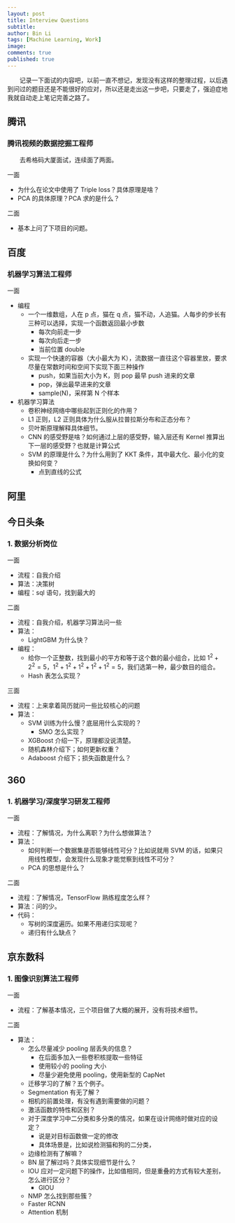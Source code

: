 ```yaml
---
layout: post
title: Interview Questions
subtitle:
author: Bin Li
tags: [Machine Learning, Work]
image: 
comments: true
published: true
---
```


　　记录一下面试的内容吧，以前一直不想记，发现没有这样的整理过程，以后遇到问过的题目还是不能很好的应对，所以还是走出这一步吧，只要走了，强迫症地我就自动走上笔记完善之路了。

## 腾讯
### 腾讯视频的数据挖掘工程师
　　去希格码大厦面试，连续面了两面。

一面
* 为什么在论文中使用了 Triple loss？具体原理是啥？
* PCA 的具体原理？PCA 求的是什么？

二面
* 基本上问了下项目的问题。

## 百度
### 机器学习算法工程师
一面
* 编程
    * 一个一维数组，人在 p 点，猫在 q 点，猫不动，人追猫。人每步的步长有三种可以选择，实现一个函数返回最小步数
        * 每次向前走一步
        * 每次向后走一步
        * 当前位置 double
    * 实现一个快速的容器（大小最大为 K），流数据一直往这个容器里放，要求尽量在常数时间和空间下实现下面三种操作
        * push，如果当前大小为 K，则 pop 最早 push 进来的文章
        * pop，弹出最早进来的文章
        * sample(N)，采样第 N 个样本
* 机器学习算法
    * 卷积神经网络中哪些起到正则化的作用？
    * L1 正则，L2 正则具体为什么服从拉普拉斯分布和正态分布？
    * 贝叶斯原理解释具体细节。
    * CNN 的感受野是啥？如何通过上层的感受野，输入层还有 Kernel 推算出下一层的感受野？也就是计算公式
    * SVM 的原理是什么？为什么用到了 KKT 条件，其中最大化、最小化的变换如何变？
        * 点到直线的公式


## 阿里

## 今日头条
### 1. 数据分析岗位
一面
* 流程：自我介绍
* 算法：决策树
* 编程：sql 语句，找到最大的

二面
* 流程：自我介绍，机器学习算法问一些
* 算法：
    * LightGBM 为什么快？
* 编程：
    * 给你一个正整数，找到最小的平方和等于这个数的最小组合，比如 $1^2+2^2=5$，$1^2+1^2+1^2+1^2+1^2=5$，我们选第一种，最少数目的组合。
    * Hash 表怎么实现？

三面
* 流程：上来拿着简历就问一些比较核心的问题
* 算法：
    * SVM 训练为什么慢？底层用什么实现的？
        * SMO 怎么实现？
    * XGBoost 介绍一下，原理都没说清楚。
    * 随机森林介绍下；如何更新权重？
    * Adaboost 介绍下；损失函数是什么？

## 360
### 1. 机器学习/深度学习研发工程师
一面
* 流程：了解情况，为什么离职？为什么想做算法？
* 算法：
    * 如何判断一个数据集是否能够线性可分？比如说就用 SVM 的话，如果只用线性模型，会发现什么现象才能觉察到线性不可分？
    * PCA 的思想是什么？

二面
* 流程：了解情况，TensorFlow 熟练程度怎么样？
* 算法：问的少。
* 代码：
    * 写树的深度遍历。如果不用递归实现呢？
    * 递归有什么缺点？

## 京东数科
### 1. 图像识别算法工程师
一面
* 流程：了解基本情况，三个项目做了大概的展开，没有将技术细节。

二面
* 算法：
    * 怎么尽量减少 pooling 层丢失的信息？
        * 在后面多加入一些卷积核提取一些特征
        * 使用较小的 pooling 大小
        * 尽量少避免使用 pooling，使用新型的 CapNet
    * 迁移学习的了解？五个例子。
    * Segmentation 有无了解？
    * 相机的前置处理，有没有遇到需要做的问题？
    * 激活函数的特性和区别？
    * 对于深度学习中二分类和多分类的情况，如果在设计网络时做对应的设定？
        * 说是对目标函数做一定的修改
        * 具体场景是，比如说检测猫和狗的二分类，
    * 边缘检测有了解嘛？
    * BN 层了解过吗？具体实现细节是什么？
    * IOU 应对一定问题下的操作，比如值相同，但是重叠的方式有较大差别，怎么进行区分？
        * GIOU
    * NMP 怎么找到那些簇？
    * Faster RCNN
    * Attention 机制

